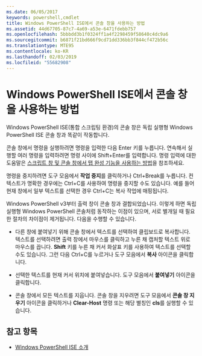 ```yaml
---
ms.date: 06/05/2017
keywords: powershell,cmdlet
title: Windows PowerShell ISE에서 콘솔 창을 사용하는 방법
ms.assetid: 44d67705-87c7-4a69-a53e-6471fdebb757
ms.openlocfilehash: 5bbbdd3b1f0324ff1a4f2298459f58640c4dc9a6
ms.sourcegitcommit: b6871f21bd666f9cd71dd336bb3f844cf472b56c
ms.translationtype: MTE95
ms.contentlocale: ko-KR
ms.lasthandoff: 02/03/2019
ms.locfileid: "55682908"
---
```

# <a name="how-to-use-the-console-pane-in-the-windows-powershell-ise"></a>Windows PowerShell ISE에서 콘솔 창을 사용하는 방법

Windows PowerShell ISE(통합 스크립팅 환경)의 콘솔 창은 독립 실행형 Windows PowerShell ISE 콘솔 창과 똑같이 작동합니다.

콘솔 창에서 명령을 실행하려면 명령을 입력한 다음 Enter 키를 누릅니다. 연속해서 실행할 여러 명령을 입력하려면 명령 사이에 Shift+Enter를 입력합니다. 명령 입력에 대한 도움말은 [스크립트 창 및 콘솔 창에서 탭 완성 기능을 사용하는 방법](How-to-Use-Tab-Completion-in-the-Script-Pane-and-Console-Pane.md)을 참조하세요.

명령을 중지하려면 도구 모음에서 **작업 중지**를 클릭하거나 Ctrl+Break를 누릅니다. 컨텍스트가 명확한 경우에는 Ctrl+C를 사용하여 명령을 중지할 수도 있습니다. 예를 들어 현재 창에서 일부 텍스트를 선택한 경우 Ctrl+C는 복사 작업에 매핑됩니다.

Windows PowerShell v3부터 출력 창이 콘솔 창과 결합되었습니다. 이렇게 하면 독립 실행형 Windows PowerShell 콘솔처럼 동작하는 이점이 있으며, 서로 별개일 때 필요한 절차의 차이점이 제거됩니다. 다음을 수행할 수 있습니다.

- 다른 창에 붙여넣기 위해 콘솔 창에서 텍스트를 선택하여 클립보드로 복사합니다. 텍스트를 선택하려면 출력 창에서 마우스를 클릭하고 누른 채 캡처할 텍스트 위로 마우스를 끕니다. **Shift** 키를 누른 채 커서 화살표 키를 사용하여 텍스트를 선택할 수도 있습니다. 그런 다음 Ctrl+C를 누르거나 도구 모음에서 **복사** 아이콘을 클릭합니다.

- 선택한 텍스트를 현재 커서 위치에 붙여넣습니다. 도구 모음에서 **붙여넣기** 아이콘을 클릭합니다.

- 콘솔 창에서 모든 텍스트를 지웁니다. 콘솔 창을 지우려면 도구 모음에서 **콘솔 창 지우기** 아이콘을 클릭하거나 **Clear-Host** 명령 또는 해당 별칭인 **cls**를 실행할 수 있습니다.

## <a name="see-also"></a>참고 항목

- [Windows PowerShell ISE 소개](Introducing-the-Windows-PowerShell-ISE.md)